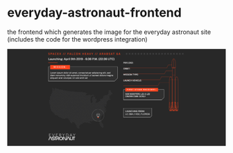 # everyday-astronaut-frontend
the frontend which generates the image for the everyday astronaut site (includes the code for the wordpress integration)

![alt text](https://github.com/Jmaasy/everyday-astronaut-frontend/blob/example_image/Screen%20Shot%202020-01-11%20at%2012.46.38%20AM.png?raw=true "Logo Title Text 1")
